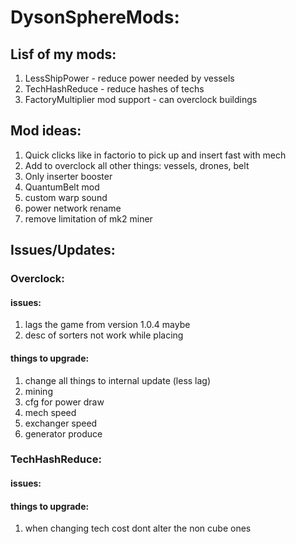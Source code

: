 # DysonSphereMods:
## Lisf of my mods:
1. LessShipPower - reduce power needed by vessels
2. TechHashReduce - reduce hashes of techs
3. FactoryMultiplier mod support - can overclock buildings 

## Mod ideas:
1. Quick clicks like in factorio to pick up and insert fast with mech
2. Add to overclock all other things: vessels, drones, belt
3. Only inserter booster
4. QuantumBelt mod
5. custom warp sound
6. power network rename
7. remove limitation of mk2 miner

## Issues/Updates:
### Overclock:
#### issues: 
1. lags the game from version 1.0.4 maybe
2. desc of sorters not work while placing

#### things to upgrade:
1. change all things to internal update (less lag) 
2. mining
3. cfg for power draw
4. mech speed
5. exchanger speed
6. generator produce

### TechHashReduce:
#### issues:
#### things to upgrade:
1. when changing tech cost dont alter the non cube ones
